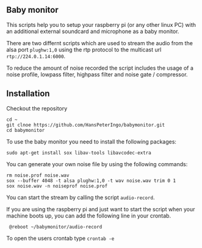 Baby monitor
------------------------------

This scripts help you to setup your raspberry pi (or any other linux PC) with an additional external soundcard and microphone as a baby monitor. 

There are two differnt scripts which are used to stream the audio from the alsa port `plughw:1,0` using the rtp protocol to the multicast url `rtp://224.0.1.14:6000`.

To reduce the amount of noise recorded the script includes the usage of a noise profile, lowpass filter, highpass filter and noise gate / compressor. 

Installation
---------------

Checkout the repository
    
    cd ~
    git clnoe https://github.com/HansPeterIngo/babymonitor.git
    cd babymonitor

To use the baby monitor you need to install the following packages:

    sudo apt-get install sox libav-tools libavcodec-extra

You can generate your own noise file by using the following commands:

    rm noise.prof noise.wav
    sox --buffer 4048 -t alsa plughw:1,0 -t wav noise.wav trim 0 1
    sox noise.wav -n noiseprof noise.prof

You can start the stream by calling the script `audio-record`.

If you are using the raspberry pi and just want to start the script when your machine boots up, you can add the following line in your crontab.

     @reboot ~/babymonitor/audio-record

To open the users crontab type `crontab -e`
